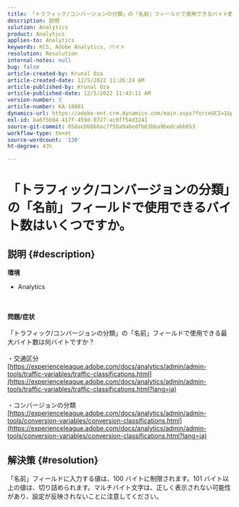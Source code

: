 ```yaml
---
title: 「トラフィック/コンバージョンの分類」の「名前」フィールドで使用できるバイト数はいくつですか。
description: 説明
solution: Analytics
product: Analytics
applies-to: Analytics
keywords: KCS, Adobe Analytics, バイト
resolution: Resolution
internal-notes: null
bug: false
article-created-by: Krunal Oza
article-created-date: 12/5/2022 11:26:24 AM
article-published-by: Krunal Oza
article-published-date: 12/5/2022 11:43:11 AM
version-number: 3
article-number: KA-18081
dynamics-url: https://adobe-ent.crm.dynamics.com/main.aspx?forceUCI=1&pagetype=entityrecord&etn=knowledgearticle&id=650ddda4-8f74-ed11-81aa-6045bd006c82
exl-id: ba6f5b04-417f-459d-9727-ac0ff54d3241
source-git-commit: 05dacbb6b8ac7f5ba9a6edfb63bba9bedcabb653
workflow-type: tm+mt
source-wordcount: '130'
ht-degree: 43%

---
```


# 「トラフィック/コンバージョンの分類」の「名前」フィールドで使用できるバイト数はいくつですか。

## 説明 {#description}

<b>環境</b>
- Analytics

<br> <br><b>問題/症状</b><br> <br>「トラフィック/コンバージョンの分類」の「名前」フィールドで使用できる最大バイト数は何バイトですか？<br> <br>・交通区分
[https://experienceleague.adobe.com/docs/analytics/admin/admin-tools/traffic-variables/traffic-classifications.html](https://experienceleague.adobe.com/docs/analytics/admin/admin-tools/traffic-variables/traffic-classifications.html?lang=ja)<br> <br>・コンバージョンの分類
[https://experienceleague.adobe.com/docs/analytics/admin/admin-tools/conversion-variables/conversion-classifications.html](https://experienceleague.adobe.com/docs/analytics/admin/admin-tools/conversion-variables/conversion-classifications.html?lang=ja)

## 解決策 {#resolution}


「名前」フィールドに入力する値は、100 バイトに制限されます。101 バイト以上の値は、切り詰められます。マルチバイト文字は、正しく表示されない可能性があり、設定が反映されないことに注意してください。
